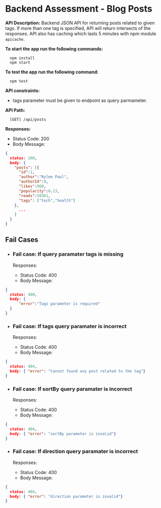 # Backend Assessment - Blog Posts

**API Description:** Backend JSON API for returning posts related to given tags. If more than one tag is specified, API will return intersects of the responses. API also has caching which lasts 5 minutes with npm module ```apicache```.

**To start the app run the following commands:**

```text
  npm install
  npm start
 ```

**To test the app run the following command:**

```text
  npm test
 ```

**API constraints:**  

- tags parameter must be given to endpoint as query parmameter. 

**API Path:**

```text
  [GET] /api/posts
 ```

**Responses:**

- Status Code: 200
- Body Message:

```json
{
  status: 200,
  body: {
    "posts": [{
      "id":1,
      "author":"Rylee Paul",
      "authorId":9,
      "likes":960,
      "popularity":0.13,
      "reads":50361,
      "tags": ["tech","health"]
    },
      ...
    ]
  }
}
```

## Fail Cases

- ### Fail case: If query paramater tags is missing 

  Responses:
  - Status Code: 400
  - Body Message:

```json
{
  status: 400,
  body: {
      "error":"Tags parameter is required"
  }
}
```

- ### Fail case: If tags query paramater is incorrect 

  Responses:
  - Status Code: 400
  - Body Message:

```json
{
  status: 404,
  body: { "error": "Cannot found any post related to the tag"}
}
```

- ### Fail case: If sortBy query paramater is incorrect 

  Responses:
  - Status Code: 400
  - Body Message:

```json
{
  status: 404,
  body: { "error": "sortBy parameter is invalid"}
}
```

- ### Fail case: If direction query paramater is incorrect 

  Responses:
  - Status Code: 400
  - Body Message:

```json
{
  status: 404,
  body: { "error": "direction parameter is invalid"}
}
```
